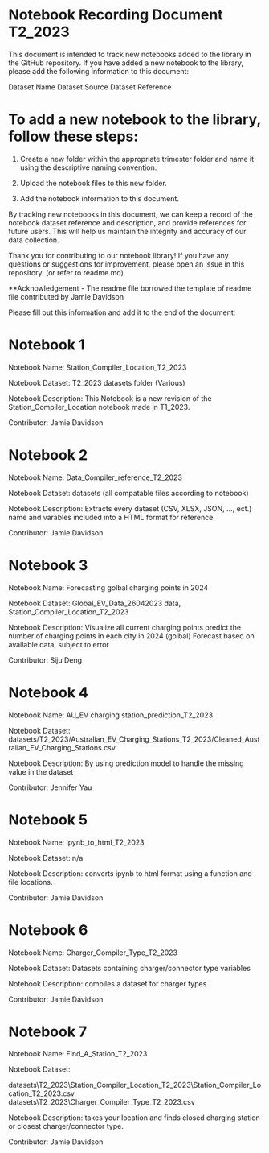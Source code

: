# Notebook Recording Document T2_2023

This document is intended to track new notebooks added to the library in the GitHub repository. If you have added a new notebook to the library, please add the following information to this document:

Dataset Name Dataset Source Dataset Reference

# To add a new notebook to the library, follow these steps:

1. Create a new folder within the appropriate trimester folder and name it using the descriptive naming convention.

2. Upload the notebook files to this new folder.

3. Add the notebook information to this document.

By tracking new notebooks in this document, we can keep a record of the notebook dataset reference and description, and provide references for future users. This will help us maintain the integrity and accuracy of our data collection.

Thank you for contributing to our notebook library! If you have any questions or suggestions for improvement, please open an issue in this repository. (or refer to readme.md)

\*\*Acknowledgement - The readme file borrowed the template of readme file contributed by Jamie Davidson

Please fill out this information and add it to the end of the document:

# Notebook 1

Notebook Name: Station_Compiler_Location_T2_2023

Notebook Dataset: T2_2023 datasets folder (Various)

Notebook Description: This Notebook is a new revision of the Station_Compiler_Location notebook made in T1_2023.

Contributor: Jamie Davidson

# Notebook 2

Notebook Name: Data_Compiler_reference_T2_2023

Notebook Dataset: datasets (all compatable files according to notebook)

Notebook Description: Extracts every dataset (CSV, XLSX, JSON, ..., ect.) name and varables included into a HTML format for reference.

Contributor: Jamie Davidson

# Notebook 3

Notebook Name: Forecasting golbal charging points in 2024

Notebook Dataset: Global_EV_Data_26042023 data, Station_Compiler_Location_T2_2023

Notebook Description: Visualize all current charging points predict the number of charging points in each city in 2024 (golbal) Forecast based on available data, subject to error

Contributor: Siju Deng

# Notebook 4

Notebook Name: AU_EV charging station_prediction_T2_2023

Notebook Dataset: datasets/T2_2023/Australian_EV_Charging_Stations_T2_2023/Cleaned_Australian_EV_Charging_Stations.csv

Notebook Description: By using prediction model to handle the missing value in the dataset

Contributor: Jennifer Yau

# Notebook 5

Notebook Name: ipynb_to_html_T2_2023

Notebook Dataset: n/a

Notebook Description: converts ipynb to html format using a function and file locations.

Contributor: Jamie Davidson

# Notebook 6

Notebook Name: Charger_Compiler_Type_T2_2023

Notebook Dataset: Datasets containing charger/connector type variables

Notebook Description: compiles a dataset for charger types

Contributor: Jamie Davidson

# Notebook 7

Notebook Name: Find_A_Station_T2_2023

Notebook Dataset:

datasets\T2_2023\Station_Compiler_Location_T2_2023\Station_Compiler_Location_T2_2023.csv
datasets\T2_2023\Charger_Compiler_Type_T2_2023.csv

Notebook Description: takes your location and finds closed charging station or closest charger/connector type.

Contributor: Jamie Davidson
